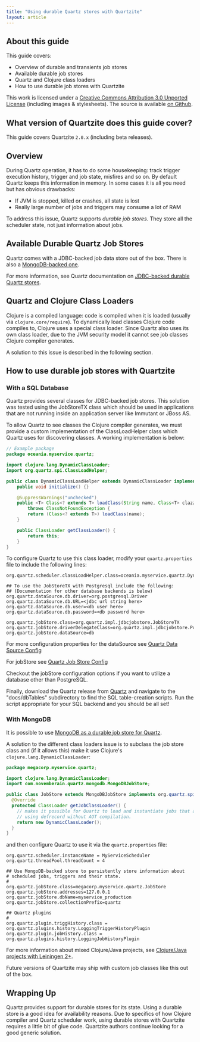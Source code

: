 ```yaml
---
title: "Using durable Quartz stores with Quartzite"
layout: article
---
```


## About this guide

This guide covers:

 * Overview of durable and transients job stores
 * Available durable job stores
 * Quartz and Clojure class loaders
 * How to use durable job stores with Quartzite

This work is licensed under a <a rel="license" href="http://creativecommons.org/licenses/by/3.0/">Creative Commons Attribution 3.0 Unported License</a> (including images & stylesheets). The source is available [on Github](https://github.com/clojurewerkz/quartzite.docs).


## What version of Quartzite does this guide cover?

This guide covers Quartzite `2.0.x` (including beta releases).


## Overview

During Quartz operation, it has to do some housekeeping: track trigger execution history,
trigger and job state, misfires and so on. By default Quartz keeps this information
in memory. In some cases it is all you need but has obvious drawbacks:

 * If JVM is stopped, killed or crashes, all state is lost
 * Really large number of jobs and triggers may consume a lot of RAM

To address this issue, Quartz supports *durable job stores*. They
store all the scheduler state, not just information about jobs.


## Available Durable Quartz Job Stores

Quartz comes with a JDBC-backed job data store out of the box. There is also a [MongoDB-backed one](https://github.com/michaelklishin/quartz-mongodb).

For more information, see Quartz documentation on [JDBC-backed durable Quartz stores](http://quartz-scheduler.org/documentation/quartz-2.x/configuration/ConfigJobStoreTX).


## Quartz and Clojure Class Loaders

Clojure is a compiled language: code is compiled when it is loaded (usually via `clojure.core/require`). To dynamically
load classes Clojure code compiles to, Clojure uses a special class loader. Since Quartz also uses its own class loader,
due to the JVM security model it cannot see job classes Clojure compiler generates.

A solution to this issue is described in the following section.


## How to use durable job stores with Quartzite

### With a SQL Database

Quartz provides several classes for JDBC-backed job stores. This solution was
tested using the JobStoreTX class which should be used in applications that
are not running inside an application server like Immutant or JBoss AS.

To allow Quartz to see classes the Clojure compiler generates, we must provide a
custom implementation of the ClassLoadHelper class which Quartz uses for
discovering classes. A working implementation is below:

``` java
// Example package
package oceania.myservice.quartz;

import clojure.lang.DynamicClassLoader;
import org.quartz.spi.ClassLoadHelper;

public class DynamicClassLoadHelper extends DynamicClassLoader implements ClassLoadHelper {
    public void initialize() {}

    @SuppressWarnings("unchecked")
    public <T> Class<? extends T> loadClass(String name, Class<T> clazz)
        throws ClassNotFoundException {
        return (Class<? extends T>) loadClass(name);
    }

    public ClassLoader getClassLoader() {
        return this;
    }
}
```


To configure Quartz to use this class loader, modify your `quartz.properties` file
to include the following lines:

```
org.quartz.scheduler.classLoadHelper.class=oceania.myservice.quartz.DynamicClassLoadHelper

## To use the JobStoreTX with Postgresql include the following:
## (Documentation for other database backends is below)
org.quartz.dataSource.db.driver=org.postgresql.Driver
org.quartz.dataSource.db.URL=<jdbc url string here>
org.quartz.dataSource.db.user=<db user here>
org.quartz.dataSource.db.password=<db password here>

org.quartz.jobStore.class=org.quartz.impl.jdbcjobstore.JobStoreTX
org.quartz.jobStore.driverDelegateClass=org.quartz.impl.jdbcjobstore.PostgreSQLDelegate
org.quartz.jobStore.dataSource=db
```

For more configuration properties for the dataSource see [Quartz Data Source Config](http://quartz-scheduler.org/documentation/quartz-2.2.x/configuration/ConfigDataSources)

For jobStore see [Quartz Job Store Config](http://quartz-scheduler.org/documentation/quartz-2.2.x/configuration/ConfigJobStoreTX)

Checkout the jobStore configuration options if you want to utilize a database other than PostgreSQL.


Finally, download the Quartz release from [Quartz](http://quartz-scheduler.org/downloads) and navigate to the "docs/dbTables" subdirectory to find the SQL table-creation scripts. Run the script appropriate for your SQL backend and you should be all set!


### With MongoDB

It is possible to use [MongoDB as a durable job store for Quartz](https://github.com/michaelklishin/quartz-mongodb/).

A solution to the different class loaders issue is to subclass the job store class and (if it allows this) make it use
Clojure's `clojure.lang.DynamicClassLoader`:

``` java
package megacorp.myservice.quartz;

import clojure.lang.DynamicClassLoader;
import com.novemberain.quartz.mongodb.MongoDBJobStore;

public class JobStore extends MongoDBJobStore implements org.quartz.spi.JobStore {
  @Override
  protected ClassLoader getJobClassLoader() {
    // makes it possible for Quartz to load and instantiate jobs that are defined
    // using defrecord without AOT compilation.
    return new DynamicClassLoader();
  }
}
```

and then configure Quartz to use it via the `quartz.properties` file:

```
org.quartz.scheduler.instanceName = MyServiceScheduler
org.quartz.threadPool.threadCount = 4

## Use MongoDB-backed store to persistently store information about
# scheduled jobs, triggers and their state.
#
org.quartz.jobStore.class=megacorp.myservice.quartz.JobStore
org.quartz.jobStore.addresses=127.0.0.1
org.quartz.jobStore.dbName=myservice_production
org.quartz.jobStore.collectionPrefix=quartz

## Quartz plugins
#
org.quartz.plugin.triggHistory.class = org.quartz.plugins.history.LoggingTriggerHistoryPlugin
org.quartz.plugin.jobHistory.class = org.quartz.plugins.history.LoggingJobHistoryPlugin
```

For more information about mixed Clojure/Java projects, see [Clojure/Java projects with Leiningen 2+](https://github.com/technomancy/leiningen/blob/master/doc/MIXED_PROJECTS.md).

Future versions of Quartzite may ship with custom job classes like this out of the box.


## Wrapping Up

Quartz provides support for durable stores for its state. Using a durable store
is a good idea for availability reasons. Due to specifics of how Clojure compiler
and Quartz scheduler work, using durable stores with Quartzite requires a little
bit of glue code. Quartzite authors continue looking for a good generic solution.
